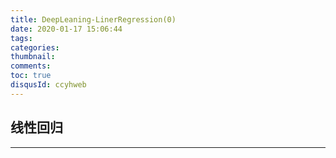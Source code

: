 ```yaml
---
title: DeepLeaning-LinerRegression(0)
date: 2020-01-17 15:06:44
tags:
categories: 
thumbnail: 
comments: 
toc: true
disqusId: ccyhweb
---
```


## 线性回归
---
